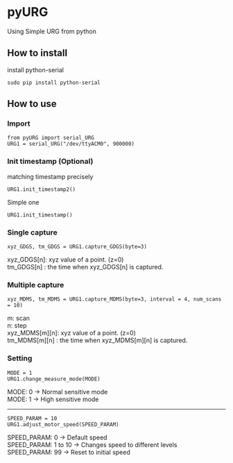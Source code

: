 # pyURG

Using Simple URG from python

## How to install

install python-serial
```
sudo pip install python-serial
```

## How to use
### Import  
```
from pyURG import serial_URG
URG1 = serial_URG("/dev/ttyACM0", 900000)
```

### Init timestamp (Optional)
matching timestamp precisely
```
URG1.init_timestamp2()
```

Simple one
```
URG1.init_timestamp()
```

### Single capture
```
xyz_GDGS, tm_GDGS = URG1.capture_GDGS(byte=3)
```
xyz_GDGS[n]: xyz value of a point. (z=0)  
tm_GDGS[n] : the time when xyz_GDGS[n] is captured.

### Multiple capture
```
xyz_MDMS, tm_MDMS = URG1.capture_MDMS(byte=3, interval = 4, num_scans = 10)
```
m: scan  
n: step  
xyz_MDMS[m][n]: xyz value of a point. (z=0)  
tm_MDMS[m][n] : the time when xyz_MDMS[m][n] is captured.

### Setting
```
MODE = 1
URG1.change_measure_mode(MODE)
```
MODE: 0 -> Normal sensitive mode  
MODE: 1 -> High sensitive mode  

---

```
SPEED_PARAM = 10
URG1.adjust_motor_speed(SPEED_PARAM)
```
SPEED_PARAM: 0       -> Default speed  
SPEED_PARAM: 1 to 10 -> Changes speed to different levels  
SPEED_PARAM: 99      -> Reset to initial speed
